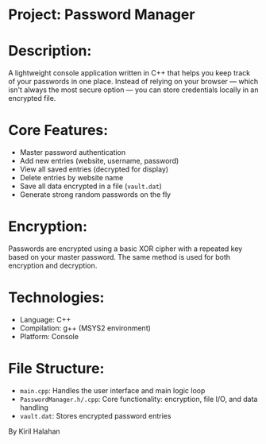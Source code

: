 # Project: Password Manager

# Description:
A lightweight console application written in C++ that helps you keep track of your passwords in one place. Instead of relying on your browser — which isn't always the most secure option — you can store credentials locally in an encrypted file.

# Core Features:
- Master password authentication
- Add new entries (website, username, password)
- View all saved entries (decrypted for display)
- Delete entries by website name
- Save all data encrypted in a file (`vault.dat`)
- Generate strong random passwords on the fly

# Encryption:
Passwords are encrypted using a basic XOR cipher with a repeated key based on your master password. The same method is used for both encryption and decryption.

# Technologies:
- Language: C++
- Compilation: g++ (MSYS2 environment)
- Platform: Console

# File Structure:
- `main.cpp`: Handles the user interface and main logic loop
- `PasswordManager.h/.cpp`: Core functionality: encryption, file I/O, and data handling
- `vault.dat`: Stores encrypted password entries 

By Kiril Halahan
